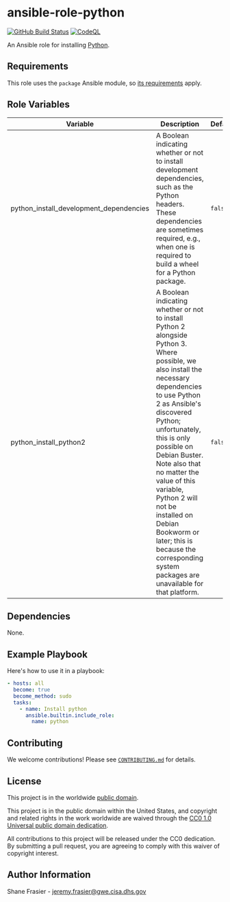 # ansible-role-python #

[![GitHub Build Status](https://github.com/cisagov/ansible-role-python/workflows/build/badge.svg)](https://github.com/cisagov/ansible-role-python/actions)
[![CodeQL](https://github.com/cisagov/ansible-role-python/workflows/CodeQL/badge.svg)](https://github.com/cisagov/ansible-role-python/actions/workflows/codeql-analysis.yml)

An Ansible role for installing [Python](https://www.python.org/).

## Requirements ##

This role uses the `package` Ansible module, so [its
requirements](https://docs.ansible.com/ansible/latest/modules/package_module.html#requirements)
apply.

## Role Variables ##

| Variable | Description | Default | Required |
|----------|-------------|---------|----------|
| python_install_development_dependencies | A Boolean indicating whether or not to install development dependencies, such as the Python headers.  These dependencies are sometimes required, e.g., when one is required to build a wheel for a Python package. | `false` | No |
| python_install_python2 | A Boolean indicating whether or not to install Python 2 alongside Python 3.  Where possible, we also install the necessary dependencies to use Python 2 as Ansible's discovered Python; unfortunately, this is only possible on Debian Buster.  Note also that no matter the value of this variable, Python 2 will not be installed on Debian Bookworm or later; this is because the corresponding system packages are unavailable for that platform. | `false` | No |

## Dependencies ##

None.

## Example Playbook ##

Here's how to use it in a playbook:

```yaml
- hosts: all
  become: true
  become_method: sudo
  tasks:
    - name: Install python
      ansible.builtin.include_role:
        name: python
```

## Contributing ##

We welcome contributions!  Please see [`CONTRIBUTING.md`](CONTRIBUTING.md) for
details.

## License ##

This project is in the worldwide [public domain](LICENSE).

This project is in the public domain within the United States, and
copyright and related rights in the work worldwide are waived through
the [CC0 1.0 Universal public domain
dedication](https://creativecommons.org/publicdomain/zero/1.0/).

All contributions to this project will be released under the CC0
dedication. By submitting a pull request, you are agreeing to comply
with this waiver of copyright interest.

## Author Information ##

Shane Frasier - <jeremy.frasier@gwe.cisa.dhs.gov>
